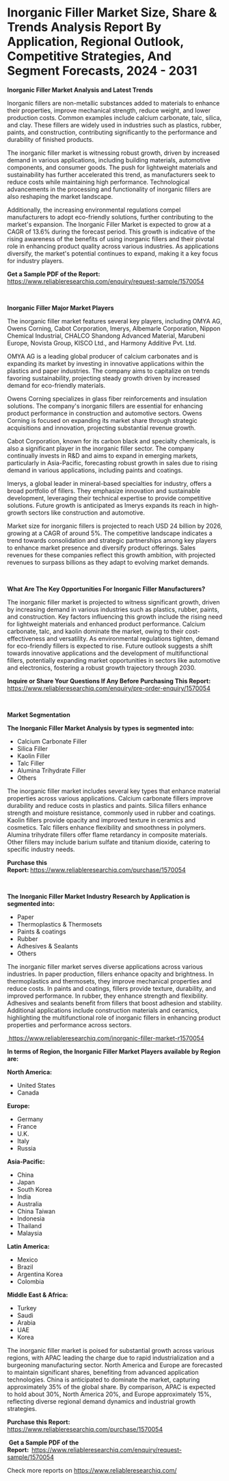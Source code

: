 <p><h1>Inorganic Filler Market Size, Share & Trends Analysis Report By Application, Regional Outlook, Competitive Strategies, And Segment Forecasts, 2024 - 2031</h1></p><p><strong>Inorganic Filler Market Analysis and Latest Trends</strong></p>
<p><p>Inorganic fillers are non-metallic substances added to materials to enhance their properties, improve mechanical strength, reduce weight, and lower production costs. Common examples include calcium carbonate, talc, silica, and clay. These fillers are widely used in industries such as plastics, rubber, paints, and construction, contributing significantly to the performance and durability of finished products.</p><p>The inorganic filler market is witnessing robust growth, driven by increased demand in various applications, including building materials, automotive components, and consumer goods. The push for lightweight materials and sustainability has further accelerated this trend, as manufacturers seek to reduce costs while maintaining high performance. Technological advancements in the processing and functionality of inorganic fillers are also reshaping the market landscape.</p><p>Additionally, the increasing environmental regulations compel manufacturers to adopt eco-friendly solutions, further contributing to the market's expansion. The Inorganic Filler Market is expected to grow at a CAGR of 13.6% during the forecast period. This growth is indicative of the rising awareness of the benefits of using inorganic fillers and their pivotal role in enhancing product quality across various industries. As applications diversify, the market's potential continues to expand, making it a key focus for industry players.</p></p>
<p><strong>Get a Sample PDF of the Report:&nbsp;</strong> <a href="https://www.reliableresearchiq.com/enquiry/request-sample/1570054?utm_campaign=1088&utm_medium=2&utm_source=Github&utm_content=ia&utm_term=29122024&utm_id=inorganic-filler">https://www.reliableresearchiq.com/enquiry/request-sample/1570054</a></p>
<p>&nbsp;</p>
<p><strong>Inorganic Filler Major Market Players</strong></p>
<p><p>The inorganic filler market features several key players, including OMYA AG, Owens Corning, Cabot Corporation, Imerys, Albemarle Corporation, Nippon Chemical Industrial, CHALCO Shandong Advanced Material, Marubeni Europe, Novista Group, KISCO Ltd., and Harmony Additive Pvt. Ltd. </p><p>OMYA AG is a leading global producer of calcium carbonates and is expanding its market by investing in innovative applications within the plastics and paper industries. The company aims to capitalize on trends favoring sustainability, projecting steady growth driven by increased demand for eco-friendly materials.</p><p>Owens Corning specializes in glass fiber reinforcements and insulation solutions. The company's inorganic fillers are essential for enhancing product performance in construction and automotive sectors. Owens Corning is focused on expanding its market share through strategic acquisitions and innovation, projecting substantial revenue growth.</p><p>Cabot Corporation, known for its carbon black and specialty chemicals, is also a significant player in the inorganic filler sector. The company continually invests in R&D and aims to expand in emerging markets, particularly in Asia-Pacific, forecasting robust growth in sales due to rising demand in various applications, including paints and coatings.</p><p>Imerys, a global leader in mineral-based specialties for industry, offers a broad portfolio of fillers. They emphasize innovation and sustainable development, leveraging their technical expertise to provide competitive solutions. Future growth is anticipated as Imerys expands its reach in high-growth sectors like construction and automotive.</p><p>Market size for inorganic fillers is projected to reach USD 24 billion by 2026, growing at a CAGR of around 5%. The competitive landscape indicates a trend towards consolidation and strategic partnerships among key players to enhance market presence and diversify product offerings. Sales revenues for these companies reflect this growth ambition, with projected revenues to surpass billions as they adapt to evolving market demands.</p></p>
<p>&nbsp;</p>
<p><strong>What Are The Key Opportunities For Inorganic Filler Manufacturers?</strong></p>
<p><p>The inorganic filler market is projected to witness significant growth, driven by increasing demand in various industries such as plastics, rubber, paints, and construction. Key factors influencing this growth include the rising need for lightweight materials and enhanced product performance. Calcium carbonate, talc, and kaolin dominate the market, owing to their cost-effectiveness and versatility. As environmental regulations tighten, demand for eco-friendly fillers is expected to rise. Future outlook suggests a shift towards innovative applications and the development of multifunctional fillers, potentially expanding market opportunities in sectors like automotive and electronics, fostering a robust growth trajectory through 2030.</p></p>
<p><strong>Inquire or Share Your Questions If Any Before Purchasing This Report:</strong> <a href="https://www.reliableresearchiq.com/enquiry/pre-order-enquiry/1570054?utm_campaign=1088&utm_medium=2&utm_source=Github&utm_content=ia&utm_term=29122024&utm_id=inorganic-filler">https://www.reliableresearchiq.com/enquiry/pre-order-enquiry/1570054</a></p>
<p>&nbsp;</p>
<p><strong>Market Segmentation</strong></p>
<p><strong>The Inorganic Filler Market Analysis by types is segmented into:</strong></p>
<p><ul><li>Calcium Carbonate Filler</li><li>Silica Filler</li><li>Kaolin Filler</li><li>Talc Filler</li><li>Alumina Trihydrate Filler</li><li>Others</li></ul></p>
<p><p>The inorganic filler market includes several key types that enhance material properties across various applications. Calcium carbonate fillers improve durability and reduce costs in plastics and paints. Silica fillers enhance strength and moisture resistance, commonly used in rubber and coatings. Kaolin fillers provide opacity and improved texture in ceramics and cosmetics. Talc fillers enhance flexibility and smoothness in polymers. Alumina trihydrate fillers offer flame retardancy in composite materials. Other fillers may include barium sulfate and titanium dioxide, catering to specific industry needs.</p></p>
<p><strong>Purchase this Report:&nbsp;</strong><a href="https://www.reliableresearchiq.com/purchase/1570054?utm_campaign=1088&utm_medium=2&utm_source=Github&utm_content=ia&utm_term=29122024&utm_id=inorganic-filler">https://www.reliableresearchiq.com/purchase/1570054</a></p>
<p>&nbsp;</p>
<p><strong>The Inorganic Filler Market Industry Research by Application is segmented into:</strong></p>
<p><ul><li>Paper</li><li>Thermoplastics & Thermosets</li><li>Paints & coatings</li><li>Rubber</li><li>Adhesives & Sealants</li><li>Others</li></ul></p>
<p><p>The inorganic filler market serves diverse applications across various industries. In paper production, fillers enhance opacity and brightness. In thermoplastics and thermosets, they improve mechanical properties and reduce costs. In paints and coatings, fillers provide texture, durability, and improved performance. In rubber, they enhance strength and flexibility. Adhesives and sealants benefit from fillers that boost adhesion and stability. Additional applications include construction materials and ceramics, highlighting the multifunctional role of inorganic fillers in enhancing product properties and performance across sectors.</p></p>
<p><a href="https://www.reliableresearchiq.com/inorganic-filler-market-r1570054?utm_campaign=1088&utm_medium=2&utm_source=Github&utm_content=ia&utm_term=29122024&utm_id=inorganic-filler">&nbsp;https://www.reliableresearchiq.com/inorganic-filler-market-r1570054</a></p>
<p><strong>In terms of Region, the Inorganic Filler Market Players available by Region are:</strong></p>
<p>
    <p> <strong> North America: </strong>
        <ul>
            <li>United States</li>
            <li>Canada</li>
        </ul>
        </p> 
    <p> <strong> Europe: </strong>
        <ul>
            <li>Germany</li>
            <li>France</li>
            <li>U.K.</li>
            <li>Italy</li>
            <li>Russia</li>
        </ul>
        </p> 
    <p> <strong> Asia-Pacific: </strong>
        <ul>
            <li>China</li>
            <li>Japan</li>
            <li>South Korea</li>
            <li>India</li>
            <li>Australia</li>
            <li>China Taiwan</li>
            <li>Indonesia</li>
            <li>Thailand</li>
            <li>Malaysia</li>
        </ul>
        </p> 
    <p> <strong> Latin America: </strong>
        <ul>
            <li>Mexico</li>
            <li>Brazil</li>
            <li>Argentina Korea</li>
            <li>Colombia</li>
        </ul>
        </p> 
    <p> <strong> Middle East & Africa: </strong>
        <ul>
            <li>Turkey</li>
            <li>Saudi</li>
            <li>Arabia</li>
            <li>UAE</li>
            <li>Korea</li>
        </ul>
    </p>
    </p>
<p><p>The inorganic filler market is poised for substantial growth across various regions, with APAC leading the charge due to rapid industrialization and a burgeoning manufacturing sector. North America and Europe are forecasted to maintain significant shares, benefiting from advanced application technologies. China is anticipated to dominate the market, capturing approximately 35% of the global share. By comparison, APAC is expected to hold about 30%, North America 20%, and Europe approximately 15%, reflecting diverse regional demand dynamics and industrial growth strategies.</p></p>
<p><strong>Purchase this Report: </strong><a href="https://www.reliableresearchiq.com/purchase/1570054?utm_campaign=1088&utm_medium=2&utm_source=Github&utm_content=ia&utm_term=29122024&utm_id=inorganic-filler">https://www.reliableresearchiq.com/purchase/1570054</a></p>
<p>&nbsp;<strong>Get a Sample PDF of the Report:&nbsp;&nbsp;</strong><a href="https://www.reliableresearchiq.com/enquiry/request-sample/1570054?utm_campaign=1088&utm_medium=2&utm_source=Github&utm_content=ia&utm_term=29122024&utm_id=inorganic-filler">https://www.reliableresearchiq.com/enquiry/request-sample/1570054</a></p>
<p><strong></strong></p>
<p>Check more reports on <a href="https://www.reliableresearchiq.com/?utm_campaign=1088&utm_medium=2&utm_source=Github&utm_content=ia&utm_term=29122024&utm_id=inorganic-filler">https://www.reliableresearchiq.com/</a></p>
